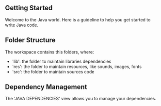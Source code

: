 ## Getting Started

Welcome to the Java world. Here is a guideline to help you get started to write Java code.

## Folder Structure

The workspace contains this folders, where:

- 'lib': the folder to maintain libraries dependencies
- 'res': the folder to maintain resources, like sounds, images, fonts
- 'src': the folder to maintain sources code

## Dependency Management

The 'JAVA DEPENDENCIES' view allows you to manage your dependencies.
